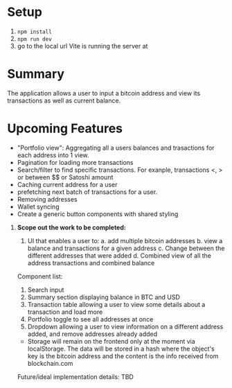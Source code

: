 # Setup

1. `npm install`
2. `npm run dev`
3. go to the local url Vite is running the server at

# Summary

The application allows a user to input a bitcoin address and view its transactions as well as current balance.

# Upcoming Features

- "Portfolio view": Aggregating all a users balances and trasactions for each address into 1 view.
- Pagination for loading more transactions
- Search/filter to find specific transactions. For exanple, transactions <, > or between $$ or Satoshi amount
- Caching current address for a user
- prefetching next batch of transactions for a user.
- Removing addresses
- Wallet syncing
- Create a generic button components with shared styling

1. **Scope out the work to be completed:**

   1. UI that enables a user to:
      a. add multiple bitcoin addresses
      b. view a balance and transactions for a given address
      c. Change between the different addresses that were added
      d. Combined view of all the address transactions and combined balance

   Component list:

   1. Search input
   2. Summary section displaying balance in BTC and USD
   3. Transaction table allowing a user to view some details about a transaction and load more
   4. Portfolio toggle to see all addresses at once
   5. Dropdown allowing a user to view information on a different address added, and remove addresses already added

   - Storage will remain on the frontend only at the moment via localStorage. The data will be stored in a hash where the object's key is the bitcoin address and the content is the info received from blockchain.com

   Future/ideal implementation details: TBD
